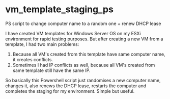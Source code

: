 # vm_template_staging_ps
PS script to change computer name to a random one + renew DHCP lease

I have created VM templates for Windows Server OS on my ESXi environment for rapid testing purposes. But after creating a new VM from a template, I had two main problems:
  1) Because all VM's created from this template have same computer name, it creates conflicts.
  2) Sometimes I had IP conflicts as well, because all VM's created from same template still have the same IP.
  
So basically this Powershell script just randomises a new computer name, changes it, also renews the DHCP lease, restarts the computer and completes the staging for my environment. Simple but useful.
